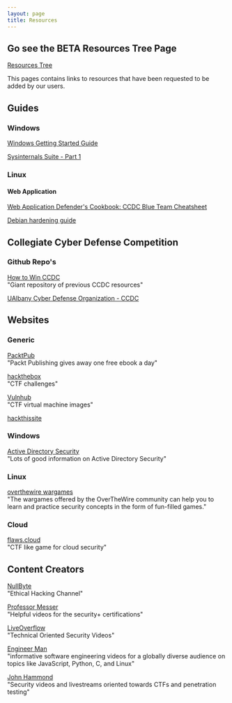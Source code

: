 ```yaml
---
layout: page
title: Resources
---
```

## Go see the BETA Resources Tree Page

[Resources Tree](../resources-tree.html)

This pages contains links to resources that have been requested to be added by our users.

## Guides

### Windows

[Windows Getting Started Guide](https://tinyurl.com/CDOWindowsPrimerfall19)

[Sysinternals Suite - Part 1](https://tinyurl.com/CDOIntroSys)

### Linux

#### Web Application

[Web Application Defender's Cookbook: CCDC Blue Team Cheatsheet](https://www.trustwave.com/en-us/resources/blogs/spiderlabs-blog/web-application-defenders-cookbook-ccdc-blue-team-cheatsheet/)  

[Debian hardening guide](http://firewallingit.blogspot.com/2015/04/ccdc-debian-hardening-guide.html)  

## Collegiate Cyber Defense Competition

### Github Repo's

[How to Win CCDC](https://github.com/mubix/howtowinccdc)  
"Giant repository of previous CCDC resources"  

[UAlbany Cyber Defense Organization - CCDC ](https://github.com/cyber-defense-organization/CCDC)

## Websites

### Generic

[PacktPub](https://www.packtpub.com/free-learning)  
"Packt Publishing gives away one free ebook a day"  

[hackthebox](https://www.hackthebox.eu/)  
"CTF challenges"  

[Vulnhub](https://www.vulnhub.com/)  
"CTF virtual machine images"  

[hackthissite](https://www.hackthissite.org/)

### Windows

[Active Directory Security](https://adsecurity.org/)  
"Lots of good information on Active Directory Security"  

### Linux

[overthewire wargames](https://overthewire.org/wargames/)  
"The wargames offered by the OverTheWire community can help you to learn and practice security concepts in the form of fun-filled games."  

### Cloud

[flaws.cloud](http://flaws.cloud/)  
"CTF like game for cloud security"  

## Content Creators

[NullByte](https://www.youtube.com/channel/UCgTNupxATBfWmfehv21ym-g/featured)  
"Ethical Hacking Channel"

[Professor Messer](https://www.youtube.com/user/professormesser)  
"Helpful videos for the security+ certifications"

[LiveOverflow](https://www.youtube.com/channel/UClcE-kVhqyiHCcjYwcpfj9w)  
"Technical Oriented Security Videos"

[Engineer Man](https://www.youtube.com/channel/UCrUL8K81R4VBzm-KOYwrcxQ/playlists)  
"informative software engineering videos for a globally diverse audience on topics like JavaScript, Python, C, and Linux"

[John Hammond](https://www.youtube.com/channel/UCVeW9qkBjo3zosnqUbG7CFw)  
"Security videos and livestreams oriented towards CTFs and penetration testing"

